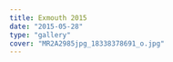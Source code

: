 ```yaml
---
title: Exmouth 2015
date: "2015-05-28"
type: "gallery"
cover: "MR2A2985jpg_18338378691_o.jpg"
---
```

